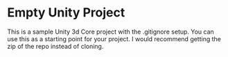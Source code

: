 # Empty Unity Project
This is a sample Unity 3d Core project with the .gitignore setup.  You can use this as a starting point for your project.  I would recommend getting the zip of the repo instead of cloning.
